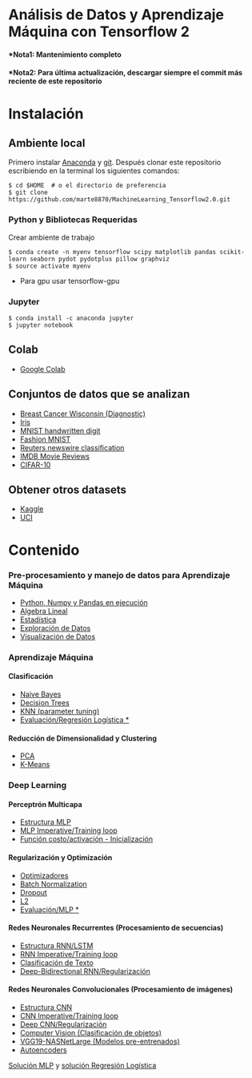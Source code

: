 Análisis de Datos y Aprendizaje Máquina con Tensorflow 2
==========================


#### *Nota1: Mantenimiento completo
#### *Nota2: Para última actualización, descargar siempre el commit más reciente de este repositorio



# Instalación
## Ambiente local

Primero instalar [Anaconda](https://www.anaconda.com/) y [git](https://git-scm.com/). Después clonar este repositorio escribiendo en la terminal los siguientes comandos:

    $ cd $HOME  # o el directorio de preferencia
    $ git clone https://github.com/marte8870/MachineLearning_Tensorflow2.0.git


### Python y Bibliotecas Requeridas

Crear ambiente de trabajo

    $ conda create -n myenv tensorflow scipy matplotlib pandas scikit-learn seaborn pydot pydotplus pillow graphviz
    $ source activate myenv 
    
    
- Para gpu usar tensorflow-gpu

###  Jupyter

    $ conda install -c anaconda jupyter 
    $ jupyter notebook

## Colab

- [Google Colab](https://colab.research.google.com/)



## Conjuntos de datos que se analizan
- [Breast Cancer Wisconsin (Diagnostic)](https://archive.ics.uci.edu/ml/datasets/Breast+Cancer+Wisconsin+(Diagnostic))
- [Iris](https://archive.ics.uci.edu/ml/datasets/iris)
- [MNIST handwritten digit](http://yann.lecun.com/exdb/mnist/)
- [Fashion MNIST](https://github.com/zalandoresearch/fashion-mnist)
- [Reuters newswire classification](https://keras.io/datasets/#reuters-newswire-topics-classification)
- [IMDB Movie Reviews](http://ai.stanford.edu/~amaas/data/sentiment/)
- [CIFAR-10](https://www.cs.toronto.edu/~kriz/cifar.html)


## Obtener otros datasets
- [Kaggle](https://www.kaggle.com/)
- [UCI](http://archive.ics.uci.edu/ml/index.php)




# Contenido

### Pre-procesamiento y manejo de datos para Aprendizaje Máquina



- [Python, Numpy y Pandas en ejecución](./1.Pre-procesamiento/PdNumpy.ipynb)
- [Algebra Lineal](./1.Pre-procesamiento/Álgebra-Lineal.ipynb)
- [Estadística](./1.Pre-procesamiento/Estadística.ipynb)
- [Exploración de Datos](./1.Pre-procesamiento/Pandas.ipynb)
- [Visualización de Datos](./1.Pre-procesamiento/Visualización.ipynb)


### Aprendizaje Máquina 
#### Clasificación

- [Naive Bayes](./2.Clasificación/Naive-Bayes.ipynb)
- [Decision Trees](./2.Clasificación/ID3.ipynb)
- [KNN (parameter tuning)](./2.Clasificación/KNN.ipynb)
- [Evaluación/Regresión Logística *](./2.Clasificación/Evaluación-Regresion-Logistica.ipynb)

#### Reducción de Dimensionalidad y Clustering

- [PCA](./3.Clustering-ReducciónDimensionalidad/PCA.ipynb)
- [K-Means](./3.Clustering-ReducciónDimensionalidad/K-means.ipynb)


### Deep Learning 
#### Perceptrón Multicapa

- [Estructura MLP](./4.PerceptrónMulticapa-Regularización/Estructura-MLP.ipynb)
- [MLP Imperative/Training loop](./4.PerceptrónMulticapa-Regularización/Estructura-MLP-OOP.ipynb)
- [Función costo/activación - Inicialización](./4.PerceptrónMulticapa-Regularización/Costo-Activación.ipynb)


#### Regularización y Optimización 

- [Optimizadores](./4.PerceptrónMulticapa-Regularización/Optimizadores.ipynb)
- [Batch Normalization](./4.PerceptrónMulticapa-Regularización/Batch-Norm.ipynb)
- [Dropout](./4.PerceptrónMulticapa-Regularización/Dropout.ipynb)
- [L2](./4.PerceptrónMulticapa-Regularización/L2.ipynb)
- [Evaluación/MLP *](./4.PerceptrónMulticapa-Regularización/Evaluación-MLP.ipynb)


#### Redes Neuronales Recurrentes (Procesamiento de secuencias)
- [Estructura RNN/LSTM](./5.ProcesamientoSecuencias/RNN.ipynb)
- [RNN Imperative/Training loop](./5.ProcesamientoSecuencias/RNN-OOP.ipynb)
- [Clasificación de Texto](./5.ProcesamientoSecuencias/Clasificar-Texto.ipynb)
- [Deep-Bidirectional RNN/Regularización](./5.ProcesamientoSecuencias/Deep-Bidirectional-RNN.ipynb)


#### Redes Neuronales Convolucionales (Procesamiento de imágenes)
- [Estructura CNN](./6.ProcesamientoImágenes/CNN.ipynb)
- [CNN Imperative/Training loop](./6.ProcesamientoImágenes/CNN-OOP.ipynb)
- [Deep CNN/Regularización](./6.ProcesamientoImágenes/CNN2.ipynb)
- [Computer Vision (Clasificación de objetos)](./6.ProcesamientoImágenes/Computer-Vision.ipynb)
- [VGG19-NASNetLarge (Modelos pre-entrenados)](./6.ProcesamientoImágenes/VGG19-NASNetLarge.ipynb)
- [Autoencoders](./6.ProcesamientoImágenes/Autoencoder.ipynb)




[Solución MLP](./4.PerceptrónMulticapa-Regularización/Solución-MLP.ipynb) y [solución Regresión Logística](./2.Clasificación/Solución-Regresion-Logistica.ipynb)
